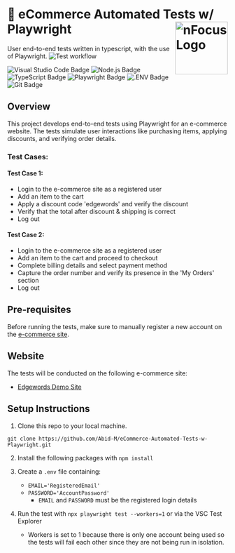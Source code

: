 # 🛒 eCommerce Automated Tests w/ Playwright <img alt="nFocus Logo" src="https://github.com/Abid-M/eCommerce-Automated-Tests-w-Selenium/assets/77882906/16e6064a-3cde-4ee3-8107-60aa59f5dc1f" alt="nfocus_logo" align="right" width="120"> 

User end-to-end tests written in typescript, with the use of Playwright. ![Test workflow](https://github.com/Abid-M/eCommerce-Automated-Tests-w-Playwright/.github/workflows/playwright.yml/badge.svg)

![Visual Studio Code Badge](https://img.shields.io/badge/Visual%20Studio%20Code-007ACC?logo=visualstudiocode&logoColor=fff&style=for-the-badge)
![Node.js Badge](https://img.shields.io/badge/Node.js-393?logo=nodedotjs&logoColor=fff&style=for-the-badge)
![TypeScript Badge](https://img.shields.io/badge/TypeScript-3178C6?logo=typescript&logoColor=fff&style=for-the-badge)
![Playwright Badge](https://img.shields.io/badge/Playwright-2EAD33?logo=playwright&logoColor=fff&style=for-the-badge)
![.ENV Badge](https://img.shields.io/badge/.ENV-ECD53F?logo=dotenv&logoColor=000&style=for-the-badge)
![Git Badge](https://img.shields.io/badge/Git-F05032?logo=git&logoColor=fff&style=for-the-badge)

## Overview
This project develops end-to-end tests using Playwright for an e-commerce website. The tests simulate user interactions like purchasing items, applying discounts, and verifying order details.

### Test Cases:
#### Test Case 1:
- Login to the e-commerce site as a registered user
- Add an item to the cart
- Apply a discount code 'edgewords' and verify the discount
- Verify that the total after discount & shipping is correct
- Log out

#### Test Case 2:
- Login to the e-commerce site as a registered user
- Add an item to the cart and proceed to checkout
- Complete billing details and select payment method
- Capture the order number and verify its presence in the 'My Orders' section
- Log out

## Pre-requisites
Before running the tests, make sure to manually register a new account on the [e-commerce site](https://www.edgewordstraining.co.uk/demo-site/my-account/).

## Website
The tests will be conducted on the following e-commerce site:
- [Edgewords Demo Site](https://www.edgewordstraining.co.uk/demo-site/)

## Setup Instructions
1. Clone this repo to your local machine.
```
git clone https://github.com/Abid-M/eCommerce-Automated-Tests-w-Playwright.git
```
   
2. Install the following packages with `npm install`
     
3. Create a `.env` file containing:
   - `EMAIL='RegisteredEmail'`
   - `PASSWORD='AccountPassword'`
     - `EMAIL` and `PASSWORD` must be the registered login details
     
5. Run the test with `npx playwright test --workers=1` or via the VSC Test Explorer
   - Workers is set to 1 because there is only one account being used so the tests will fail each other since they are not being run in isolation.
